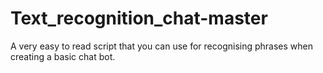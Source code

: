 # Text_recognition_chat-master
A very easy to read script that you can use for recognising phrases when creating a basic chat bot.
